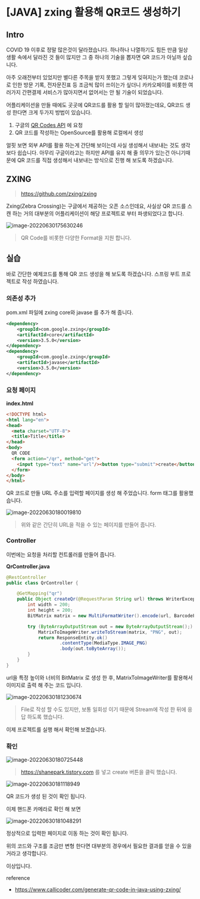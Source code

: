 # [JAVA] zxing 활용해 QR코드 생성하기

## Intro

COVID 19 이후로 정말 많은것이 달라졌습니다. 하나하나 나열하기도 힘든 만큼 일상 생활 속에서 달라진 것 들이 많지만 그 중 하나의 기술을 뽑자면 QR 코드가 아닐까 싶습니다.

아주 오래전부터 있었지만 별다른 주목을 받지 못했고 그렇게 잊혀지는가 했는데 코로나로 인한 방문 기록, 전자문진표 등 조금씩 많이 쓰이는가 싶더니 카카오페이를 비롯한 여러가지 간편결제 서비스가 많아지면서 없어서는 안 될 기술이 되었습니다.

어플리케이션을 만들 때에도 곳곳에 QR코드를 활용 할 일이 많아졌는데요, QR코드 생성 한다면 크게 두가지 방법이 있습니다.

1. 구글의 [QR Codes API](https://developers.google.com/chart/infographics/docs/qr_codes) 에 요청
2. QR 코드를 작성하는 OpenSource를 활용해 로컬에서 생성

얼핏 보면 외부 API를 활용 하는게 간단해 보이는데 사실 생성해서 내보내는 것도 생각보다 쉽습니다. 아무리 구글이라고는 하지만 API를 유지 해 줄 의무가 있는건 아니기때문에 QR 코드를 직접 생성해서 내보내는 방식으로 진행 해 보도록 하겠습니다.

## ZXING

> https://github.com/zxing/zxing

Zxing(Zebra Crossing)는 구글에서 제공하는 오픈 소스인데요, 사실상 QR 코드를 스캔 하는 거의 대부분의 어플리케이션이 해당 프로젝트로 부터 파생되었다고 합니다.

![image-20220630175630246](https://raw.githubusercontent.com/Shane-Park/mdblog/main/backend/java/zxing.assets/image-20220630175630246.png)

> QR Code를 비롯한 다양한 Format을 지원 합니다.

## 실습

바로 간단한 예제코드를 통해 QR 코드 생성을 해 보도록 하겠습니다. 스프링 부트 프로젝트로 작성 하였습니다.

### 의존성 추가

pom.xml 파일에 zxing core와 javase 를 추가 해 줍니다. 

```xml
<dependency>
    <groupId>com.google.zxing</groupId>
    <artifactId>core</artifactId>
    <version>3.5.0</version>
</dependency>
<dependency>
    <groupId>com.google.zxing</groupId>
    <artifactId>javase</artifactId>
    <version>3.5.0</version>
</dependency>
```

### 요청 페이지

**index.html**

```html
<!DOCTYPE html>
<html lang="en">
<head>
  <meta charset="UTF-8">
  <title>Title</title>
</head>
<body>
  QR CODE
  <form action="/qr", method="get">
    <input type="text" name="url"/><button type="submit">create</button>
  </form>
</body>
</html>
```

 QR 코드로 만들 URL 주소를 입력할 페이지를 생성 해 주었습니다. form 태그를 활용했습니다.

![image-20220630180019810](https://raw.githubusercontent.com/Shane-Park/mdblog/main/backend/java/zxing.assets/image-20220630180019810.png)

> 위와 같은 간단히 URL을 적을 수 있는 페이지를 만들어 줍니다.

### Controller

이번에는 요청을 처리할 컨트롤러를 만들어 줍니다.

**QrController.java**

```java
@RestController
public class QrController {

    @GetMapping("qr")
    public Object createQr(@RequestParam String url) throws WriterException, IOException {
        int width = 200;
        int height = 200;
        BitMatrix matrix = new MultiFormatWriter().encode(url, BarcodeFormat.QR_CODE, width, height);

        try (ByteArrayOutputStream out = new ByteArrayOutputStream();) {
            MatrixToImageWriter.writeToStream(matrix, "PNG", out);
            return ResponseEntity.ok()
                    .contentType(MediaType.IMAGE_PNG)
                    .body(out.toByteArray());
        }
    }
}
```

url을 특정 높이와 너비의 BitMatrix 로 생성 한 후, MatrixToImageWriter를 활용해서 이미지로 출력 해 주는 코드 입니다.

![image-20220630181230674](https://raw.githubusercontent.com/Shane-Park/mdblog/main/backend/java/zxing.assets/image-20220630181230674.png)

> File로 작성 할 수도 있지만, 보통 일회성 이기 때문에 Stream에 작성 한 뒤에 응답 하도록 했습니다.

이제 프로젝트를 실행 해서 확인해 보겠습니다.

### 확인

![image-20220630180725448](https://raw.githubusercontent.com/Shane-Park/mdblog/main/backend/java/zxing.assets/image-20220630180725448.png)

> https://shanepark.tistory.com 를 넣고 create 버튼을 클릭 했습니다.

![image-20220630181118949](https://raw.githubusercontent.com/Shane-Park/mdblog/main/backend/java/zxing.assets/image-20220630181118949.png)

QR 코드가 생성 된 것이 확인 됩니다.

이제 핸드폰 카메라로 확인 해 보면

![image-20220630181048291](https://raw.githubusercontent.com/Shane-Park/mdblog/main/backend/java/zxing.assets/image-20220630181048291.png)

정상적으로 입력한 페이지로 이동 하는 것이 확인 됩니다.

위의 코드와 구조를 조금만 변형 한다면 대부분의 경우에서 필요한 결과를 얻을 수 있을 거라고 생각합니다.

이상입니다.

reference

- https://www.callicoder.com/generate-qr-code-in-java-using-zxing/